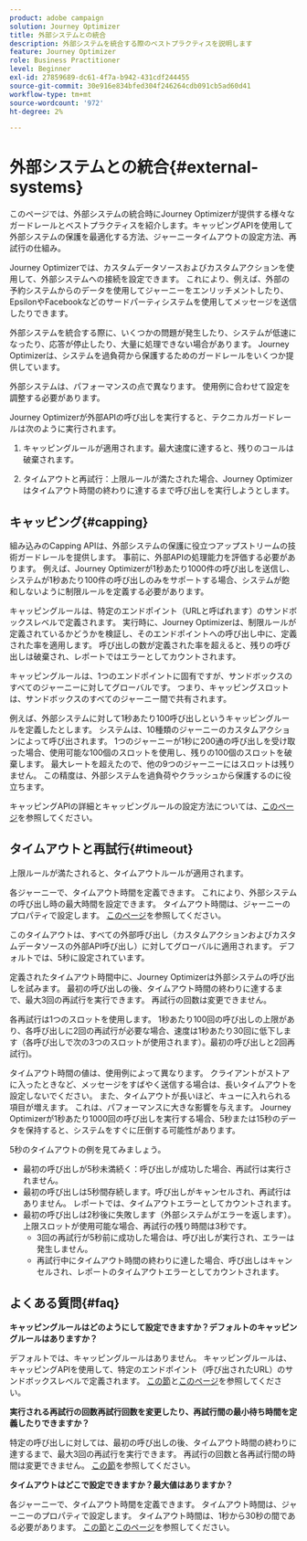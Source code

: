 ```yaml
---
product: adobe campaign
solution: Journey Optimizer
title: 外部システムとの統合
description: 外部システムを統合する際のベストプラクティスを説明します
feature: Journey Optimizer
role: Business Practitioner
level: Beginner
exl-id: 27859689-dc61-4f7a-b942-431cdf244455
source-git-commit: 30e916e834bfed304f246264cdb091cb5ad60d41
workflow-type: tm+mt
source-wordcount: '972'
ht-degree: 2%

---
```


# 外部システムとの統合{#external-systems}

このページでは、外部システムの統合時にJourney Optimizerが提供する様々なガードレールとベストプラクティスを紹介します。キャッピングAPIを使用して外部システムの保護を最適化する方法、ジャーニータイムアウトの設定方法、再試行の仕組み。

Journey Optimizerでは、カスタムデータソースおよびカスタムアクションを使用して、外部システムへの接続を設定できます。 これにより、例えば、外部の予約システムからのデータを使用してジャーニーをエンリッチメントしたり、EpsilonやFacebookなどのサードパーティシステムを使用してメッセージを送信したりできます。

外部システムを統合する際に、いくつかの問題が発生したり、システムが低速になったり、応答が停止したり、大量に処理できない場合があります。 Journey Optimizerは、システムを過負荷から保護するためのガードレールをいくつか提供しています。

外部システムは、パフォーマンスの点で異なります。 使用例に合わせて設定を調整する必要があります。

Journey Optimizerが外部APIの呼び出しを実行すると、テクニカルガードレールは次のように実行されます。

1. キャッピングルールが適用されます。最大速度に達すると、残りのコールは破棄されます。

2. タイムアウトと再試行：上限ルールが満たされた場合、Journey Optimizerはタイムアウト時間の終わりに達するまで呼び出しを実行しようとします。

## キャッピング{#capping}

組み込みのCapping APIは、外部システムの保護に役立つアップストリームの技術ガードレールを提供します。 事前に、外部APIの処理能力を評価する必要があります。 例えば、Journey Optimizerが1秒あたり1000件の呼び出しを送信し、システムが1秒あたり100件の呼び出しのみをサポートする場合、システムが飽和しないように制限ルールを定義する必要があります。

キャッピングルールは、特定のエンドポイント（URLと呼ばれます）のサンドボックスレベルで定義されます。 実行時に、Journey Optimizerは、制限ルールが定義されているかどうかを検証し、そのエンドポイントへの呼び出し中に、定義された率を適用します。 呼び出しの数が定義された率を超えると、残りの呼び出しは破棄され、レポートではエラーとしてカウントされます。

キャッピングルールは、1つのエンドポイントに固有ですが、サンドボックスのすべてのジャーニーに対してグローバルです。 つまり、キャッピングスロットは、サンドボックスのすべてのジャーニー間で共有されます。

例えば、外部システムに対して1秒あたり100呼び出しというキャッピングルールを定義したとします。 システムは、10種類のジャーニーのカスタムアクションによって呼び出されます。 1つのジャーニーが1秒に200通の呼び出しを受け取った場合、使用可能な100個のスロットを使用し、残りの100個のスロットを破棄します。 最大レートを超えたので、他の9つのジャーニーにはスロットは残りません。 この精度は、外部システムを過負荷やクラッシュから保護するのに役立ちます。

キャッピングAPIの詳細とキャッピングルールの設定方法については、[このページ](https://experienceleague.adobe.com/docs/journeys/using/working-with-apis/capping.html?lang=ja)を参照してください。

## タイムアウトと再試行{#timeout}

上限ルールが満たされると、タイムアウトルールが適用されます。

各ジャーニーで、タイムアウト時間を定義できます。 これにより、外部システムの呼び出し時の最大時間を設定できます。 タイムアウト時間は、ジャーニーのプロパティで設定します。 [このページ](../building-journeys/journey-gs.md#timeout_and_error)を参照してください。

このタイムアウトは、すべての外部呼び出し（カスタムアクションおよびカスタムデータソースの外部API呼び出し）に対してグローバルに適用されます。 デフォルトでは、5秒に設定されています。

定義されたタイムアウト時間中に、Journey Optimizerは外部システムの呼び出しを試みます。 最初の呼び出しの後、タイムアウト時間の終わりに達するまで、最大3回の再試行を実行できます。 再試行の回数は変更できません。

各再試行は1つのスロットを使用します。 1秒あたり100回の呼び出しの上限があり、各呼び出しに2回の再試行が必要な場合、速度は1秒あたり30回に低下します（各呼び出しで次の3つのスロットが使用されます）。最初の呼び出しと2回再試行)。

タイムアウト時間の値は、使用例によって異なります。 クライアントがストアに入ったときなど、メッセージをすばやく送信する場合は、長いタイムアウトを設定しないでください。 また、タイムアウトが長いほど、キューに入れられる項目が増えます。 これは、パフォーマンスに大きな影響を与えます。 Journey Optimizerが1秒あたり1000回の呼び出しを実行する場合、5秒または15秒のデータを保持すると、システムをすぐに圧倒する可能性があります。

5秒のタイムアウトの例を見てみましょう。

* 最初の呼び出しが5秒未満続く：呼び出しが成功した場合、再試行は実行されません。
* 最初の呼び出しは5秒間存続します。呼び出しがキャンセルされ、再試行はありません。 レポートでは、タイムアウトエラーとしてカウントされます。
* 最初の呼び出しは2秒後に失敗します（外部システムがエラーを返します）。上限スロットが使用可能な場合、再試行の残り時間は3秒です。
   * 3回の再試行が5秒前に成功した場合は、呼び出しが実行され、エラーは発生しません。
   * 再試行中にタイムアウト時間の終わりに達した場合、呼び出しはキャンセルされ、レポートのタイムアウトエラーとしてカウントされます。

## よくある質問{#faq}

**キャッピングルールはどのようにして設定できますか？デフォルトのキャッピングルールはありますか？**

デフォルトでは、キャッピングルールはありません。 キャッピングルールは、キャッピングAPIを使用して、特定のエンドポイント（呼び出されたURL）のサンドボックスレベルで定義されます。 [この節](../configuration/external-systems.md#capping)と[このページ](https://experienceleague.adobe.com/docs/journeys/using/working-with-apis/capping.html)を参照してください。

**実行される再試行の回数再試行回数を変更したり、再試行間の最小待ち時間を定義したりできますか？**

特定の呼び出しに対しては、最初の呼び出しの後、タイムアウト時間の終わりに達するまで、最大3回の再試行を実行できます。 再試行の回数と各再試行間の時間は変更できません。 [この節](../configuration/external-systems.md#timeout)を参照してください。

**タイムアウトはどこで設定できますか？最大値はありますか？**

各ジャーニーで、タイムアウト時間を定義できます。 タイムアウト時間は、ジャーニーのプロパティで設定します。 タイムアウト時間は、1秒から30秒の間である必要があります。 [この節](../configuration/external-systems.md#timeout)と[このページ](../building-journeys/journey-gs.md#timeout_and_error)を参照してください。